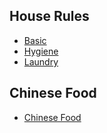 ## House Rules

- [Basic](house_rule/001-basic.md)
- [Hygiene](house_rule/002-hygiene.md)
- [Laundry](house_rule/003-laundry.md)

## Chinese Food

- [Chinese Food](chinese_food/index.md)
